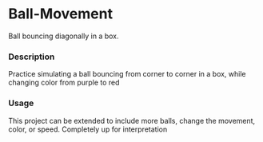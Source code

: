 # Ball-Movement
Ball bouncing diagonally in a box.
<h3>Description</h3>
<p>Practice simulating a ball bouncing from corner to corner in a box, while changing color from purple to red</p>
<h3>Usage</h3>
<p>This project can be extended to include more balls, change the movement, color, or speed. Completely up for interpretation</p>


